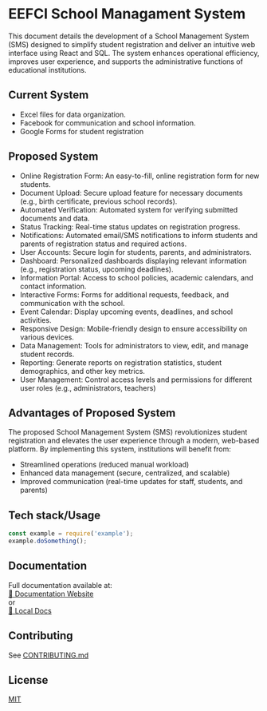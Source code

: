 # EEFCI School Managament System
This document details the development of a School Management System (SMS) designed to simplify student registration and deliver an intuitive web interface using React and SQL. The system enhances operational efficiency, improves user experience, and supports the administrative functions of educational institutions.

## Current System
- Excel files for data organization.
- Facebook for communication and school information.
- Google Forms for student registration

## Proposed System
- Online Registration Form: An easy-to-fill, online registration form for new students.
- Document Upload: Secure upload feature for necessary documents (e.g., birth certificate, previous school records).
- Automated Verification: Automated system for verifying submitted documents and data.
- Status Tracking: Real-time status updates on registration progress.
- Notifications: Automated email/SMS notifications to inform students and parents of registration status and required actions.
- User Accounts: Secure login for students, parents, and administrators.
- Dashboard: Personalized dashboards displaying relevant information (e.g., registration status, upcoming deadlines).
- Information Portal: Access to school policies, academic calendars, and contact information.
- Interactive Forms: Forms for additional requests, feedback, and communication with the school.
- Event Calendar: Display upcoming events, deadlines, and school activities.
- Responsive Design: Mobile-friendly design to ensure accessibility on various devices.
- Data Management: Tools for administrators to view, edit, and manage student records.
- Reporting: Generate reports on registration statistics, student demographics, and other key metrics.
- User Management: Control access levels and permissions for different user roles (e.g., administrators, teachers)

## Advantages of Proposed System
The proposed School Management System (SMS) revolutionizes student registration and elevates the user experience through a modern, web-based platform. By implementing this system, institutions will benefit from:
- Streamlined operations (reduced manual workload)
- Enhanced data management (secure, centralized, and scalable)
- Improved communication (real-time updates for staff, students, and parents)

## Tech stack/Usage
```javascript
const example = require('example');
example.doSomething();
```

## Documentation
Full documentation available at:  
[📘 Documentation Website](https://your-docs.site)  
or  
[📂 Local Docs](/docs/README.md)

## Contributing
See [CONTRIBUTING.md](CONTRIBUTING.md)

## License
[MIT](LICENSE)
